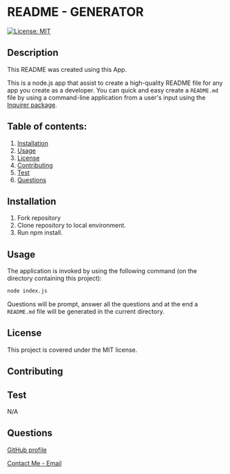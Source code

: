 # README - GENERATOR

[![License: MIT](https://img.shields.io/badge/License-MIT-yellow.svg)](https://opensource.org/licenses/MIT)

## Description

This README was created using this App.

This is a node.js app that assist to create a high-quality README file for any app you create as a developer. You can quick and easy create a `README.md` file by using a command-line application from a user's input using the [Inquirer package](https://www.npmjs.com/package/inquirer).

## Table of contents:

1. [Installation](#installation)
2. [Usage](#usage)
3. [License](#license)
4. [Contributing](#contributing)
5. [Test](test)
6. [Questions](#questions)

## Installation

1. Fork repository
2. Clone repository to local environment.
3. Run npm install.

## Usage

The application is invoked by using the following command (on the directory containing this project):

```bash
node index.js
```

Questions will be prompt, answer all the questions and at the end a `README.md` file will be generated in the current directory.

## License

This project is covered under the MIT license.

## Contributing

## Test

N/A

## Questions

[GitHub profile](http://github.com/PFZM)

[Contact Me - Email](mailto:pfzm@hotmail.com)
